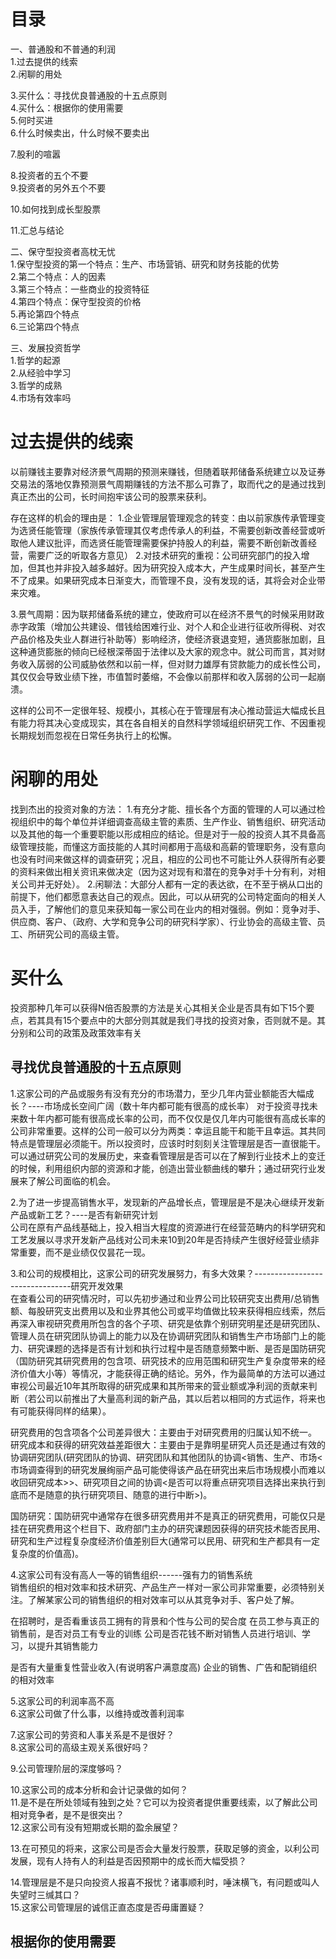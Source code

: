 # 目录   
一、普通股和不普通的利润   
1.过去提供的线索   
2.闲聊的用处   

3.买什么：寻找优良普通股的十五点原则    
4.买什么：根据你的使用需要   
5.何时买进    
6.什么时候卖出，什么时候不要卖出   

7.股利的喧嚣  

8.投资者的五个不要   
9.投资者的另外五个不要    

10.如何找到成长型股票   

11.汇总与结论    

二、保守型投资者高枕无忧     
1.保守型投资的第一个特点：生产、市场营销、研究和财务技能的优势    
2.第二个特点：人的因素    
3.第三个特点：一些商业的投资特征    
4.第四个特点：保守型投资的价格    
5.再论第四个特点    
6.三论第四个特点     

三、发展投资哲学    
1.哲学的起源     
2.从经验中学习    
3.哲学的成熟    
4.市场有效率吗    

# 过去提供的线索 
 以前赚钱主要靠对经济景气周期的预测来赚钱，但随着联邦储备系统建立以及证券交易法的落地仅靠预测景气周期赚钱的方法不那么可靠了，取而代之的是通过找到真正杰出的公司，长时间抱牢该公司的股票来获利。

  存在这样的机会的理由是：
1.企业管理层管理观念的转变：由以前家族传承管理变为选贤任能管理（家族传承管理其仅考虑传承人的利益，不需要创新改善经营或听取他人建议批评，而选贤任能管理需要保护持股人的利益，需要不断创新改善经营，需要广泛的听取各方意见）
2.对技术研究的重视：公司研究部门的投入增加，但其也并非投入越多越好。因为研究投入成本大，产生成果时间长，甚至产生不了成果。如果研究成本日渐变大，而管理不良，没有发现的话，其将会对企业带来灾难。

3.景气周期：因为联邦储备系统的建立，使政府可以在经济不景气的时候采用财政赤字政策（增加公共建设、借钱给困难行业、对个人和企业进行征收所得税、对农产品价格及失业人群进行补助等）影响经济，使经济衰退变短，通货膨胀加剧，且这种通货膨胀的倾向已经根深蒂固于法律以及大家的观念中。就公司而言，其对财务收入孱弱的公司威胁依然和以前一样，但对财力雄厚有贷款能力的成长性公司，其仅仅会导致业绩下挫，市值暂时萎缩，不会像以前那样和收入孱弱的公司一起崩溃。

这样的公司不一定很年轻、规模小，其核心在于管理层有决心推动营运大幅成长且有能力将其决心变成现实，其在各自相关的自然科学领域组织研究工作、不因重视长期规划而忽视在日常任务执行上的松懈。
# 闲聊的用处  
找到杰出的投资对象的方法：
1.有充分才能、擅长各个方面的管理的人可以通过检视组织中的每个单位并详细调查高级主管的素质、生产作业、销售组织、研究活动以及其他的每一个重要职能以形成相应的结论。但是对于一般的投资人其不具备高级管理技能，而懂这方面技能的人其时间都用于高级和高薪的管理职务，没有意向也没有时间来做这样的调查研究；况且，相应的公司也不可能让外人获得所有必要的资料来做出相关资讯来做决定（因为这对现有和潜在的竞争对手十分有利，对相关公司并无好处）。
2.闲聊法：大部分人都有一定的表达欲，在不至于祸从口出的前提下，他们都愿意表达自己的观点。因此，可以从研究的公司特定面向的相关人员入手，了解他们的意见来获知每一家公司在业内的相对强弱。例如：竞争对手、供应商、客户、（政府、大学和竞争公司的研究科学家）、行业协会的高级主管、员工、所研究公司的高级主管。

# 买什么
投资那种几年可以获得N倍否股票的方法是关心其相关企业是否具有如下15个要点，若其具有15个要点中的大部分则其就是我们寻找的投资对象，否则就不是。其分别和公司的政策及政策效率有关
## 寻找优良普通股的十五点原则  
1.这家公司的产品或服务有没有充分的市场潜力，至少几年内营业额能否大幅成长？----市场成长空间广阔（数十年内都可能有很高的成长率）
  对于投资寻找未来数十年内都可能有很高成长率的公司，而不仅仅是仅几年内可能很有高成长率的公司非常重要。这样的公司一般可以分为两类：幸运且能干和能干且幸运。其共同特点是管理层必须能干。所以投资时，应该时时刻刻关注管理层是否一直很能干。可以通过研究公司的发展历史，来查看管理层是否可以在了解到行业技术上的变迁的时候，利用组织内部的资源和才能，创造出营业额曲线的攀升；通过研究行业发展来了解公司面临的机会。
  
2.为了进一步提高销售水平，发现新的产品增长点，管理层是不是决心继续开发新产品或新工艺？----是否有新研究计划    
  公司在原有产品线基础上，投入相当大程度的资源进行在经营范畴内的科学研究和工艺发展以寻求开发新产品线对公司未来10到20年是否持续产生很好经营业绩非常重要，而不是业绩仅仅昙花一现。
  
3.和公司的规模相比，这家公司的研究发展努力，有多大效果？--------------------------------研究开发效果    
在查看公司的研究情况时，可以先初步通过和业界公司比较研究支出费用/总销售额、每股研究支出费用以及和业界其他公司或平均值做比较来获得相应线索，然后再深入审视研究费用所包含的各个子项、研究是依靠个别研究明星还是研究团队、管理人员在研究团队协调上的能力以及在协调研究团队和销售生产市场部门上的能力、研究课题的选择是否有计划和执行过程中是否随意频繁中断、是否是国防研究（国防研究其研究费用的包含项、研究技术的应用范围和研究生产复杂度带来的经济价值大小等）等情况，才能获得正确的结论。另外，作为最简单的方法可以通过审视公司最近10年其所取得的研究成果和其所带来的营业额或净利润的贡献来判断（若公司以前推出了大量高利润的新产品，其以后若以相同的方式运作，将来也有可能获得同样的结果）。  

研究费用的包含项各个公司差异很大：主要由于对研究费用的归属认知不统一。   
研究成本和获得的研究效益差距很大：主要由于是靠明星研究人员还是通过有效的协调研究团队(研究团队的协调、研究团队和其他团队的协调<销售、生产、市场<市场调查得到的研究发展绚丽产品可能使得该产品在研究出来后市场规模小而难以收回研究成本>>、研究项目之间的协调<是否可以将重点研究项目选择出来执行到底而不是随意的执行研究项目、随意的进行中断>)。    

国防研究：国防研究中通常存在很多研究费用并不是真正的研究费用，可能仅只是挂在研究费用这个栏目下、政府部门主办的研究课题因获得的研究技术能否民用、研究和生产过程复杂度经济价值差别巨大(通常可以民用、研究和生产都具有一定复杂度的价值高)。   

4.这家公司有没有高人一等的销售组织------强有力的销售系统      
  销售组织的相对效率和技术研究、产品生产一样对一家公司非常重要，必须特别关注。了解某家公司的销售组织的相对效率可以从其竞争对手、客户处了解。

  在招聘时，是否看重该员工拥有的背景和个性与公司的契合度
  在员工参与真正的销售前，是否对员工有专业的训练
  公司是否花钱不断对销售人员进行培训、学习，以提升其销售能力

是否有大量重复性营业收入(有说明客户满意度高)
企业的销售、广告和配销组织的相对效率

5.这家公司的利润率高不高    
6.这家公司做了什么事，以维持或改善利润率   

7.这家公司的劳资和人事关系是不是很好？   
8.这家公司的高级主观关系很好吗？  
 
9.公司管理阶层的深度够吗？   

10.这家公司的成本分析和会计记录做的如何？        
11.是不是在所处领域有独到之处？它可以为投资者提供重要线索，以了解此公司相对竞争者，是不是很突出？   
12.这家公司有没有短期或长期的盈余展望？       

13.在可预见的将来，这家公司是否会大量发行股票，获取足够的资金，以利公司发展，现有人持有人的利益是否因预期中的成长而大幅受损？     

14.管理层是不是只向投资人报喜不报忧？诸事顺利时，唾沫横飞，有问题或叫人失望时三缄其口？    
15.这家公司管理层的诚信正直态度是否毋庸置疑？    

## 根据你的使用需要   
